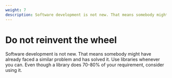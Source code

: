 ```yaml
---
weight: 7
description: Software development is not new. That means somebody might have already faced a similar problem and has solved it. Use libraries whenever you can. Even though a library does 70-80% of your requirement, consider using it.
---
```


# Do not reinvent the wheel

Software development is not new. That means somebody might have already faced a similar problem and has solved it. Use libraries whenever you can. Even though a library does 70-80% of your requirement, consider using it.
